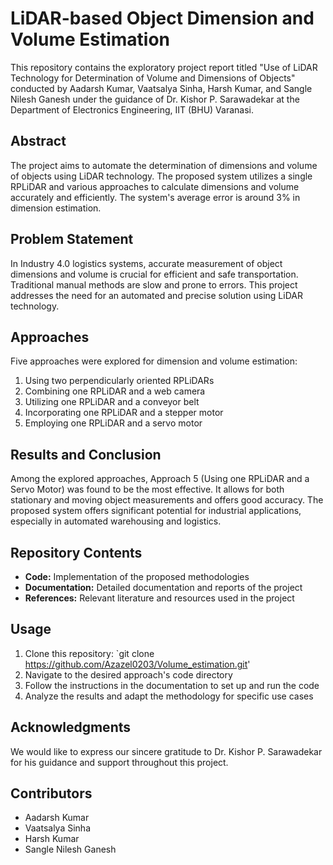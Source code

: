 # LiDAR-based Object Dimension and Volume Estimation

This repository contains the exploratory project report titled "Use of LiDAR Technology for Determination of Volume and Dimensions of Objects" conducted by Aadarsh Kumar, Vaatsalya Sinha, Harsh Kumar, and Sangle Nilesh Ganesh under the guidance of Dr. Kishor P. Sarawadekar at the Department of Electronics Engineering, IIT (BHU) Varanasi.

## Abstract

The project aims to automate the determination of dimensions and volume of objects using LiDAR technology. The proposed system utilizes a single RPLiDAR and various approaches to calculate dimensions and volume accurately and efficiently. The system's average error is around 3% in dimension estimation.

## Problem Statement

In Industry 4.0 logistics systems, accurate measurement of object dimensions and volume is crucial for efficient and safe transportation. Traditional manual methods are slow and prone to errors. This project addresses the need for an automated and precise solution using LiDAR technology.

## Approaches

Five approaches were explored for dimension and volume estimation:
1. Using two perpendicularly oriented RPLiDARs
2. Combining one RPLiDAR and a web camera
3. Utilizing one RPLiDAR and a conveyor belt
4. Incorporating one RPLiDAR and a stepper motor
5. Employing one RPLiDAR and a servo motor

## Results and Conclusion

Among the explored approaches, Approach 5 (Using one RPLiDAR and a Servo Motor) was found to be the most effective. It allows for both stationary and moving object measurements and offers good accuracy. The proposed system offers significant potential for industrial applications, especially in automated warehousing and logistics.

## Repository Contents

- **Code:** Implementation of the proposed methodologies
- **Documentation:** Detailed documentation and reports of the project
- **References:** Relevant literature and resources used in the project

## Usage

1. Clone this repository: `git clone <https://github.com/Azazel0203/Volume_estimation.git>'
2. Navigate to the desired approach's code directory
3. Follow the instructions in the documentation to set up and run the code
4. Analyze the results and adapt the methodology for specific use cases

## Acknowledgments

We would like to express our sincere gratitude to Dr. Kishor P. Sarawadekar for his guidance and support throughout this project.

## Contributors

- Aadarsh Kumar
- Vaatsalya Sinha
- Harsh Kumar
- Sangle Nilesh Ganesh
